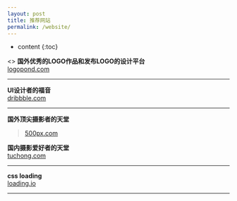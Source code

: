 ```yaml
---
layout: post
title: 推荐网站
permalink: /website/
---
```


* content
{:toc}


<>
**国外优秀的LOGO作品和发布LOGO的设计平台**  
[logopond.com](http://www.logopond.com)
******

**UI设计者的福音**  
[dribbble.com](http://www.dribbble.com)
******

**国外顶尖摄影者的天堂**  
>[500px.com](http://www.500px.com)

**国内摄影爱好者的天堂**  
[tuchong.com](http://www.tuchong.com)
_____________

**css loading**  
[loading.io](http://www.loading.io)
_____________
